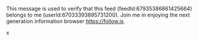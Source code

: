 This message is used to verify that this feed (feedId:67935386861425664) belongs to me (userId:67033393895731200). Join me in enjoying the next generation information browser https://follow.is.

x
